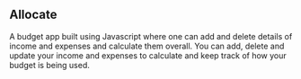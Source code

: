 ## Allocate

A budget app built using Javascript where one can add and delete details of income and expenses and calculate them overall. 
You can add, delete and update your income and expenses to calculate and keep track of how your budget is being used.
